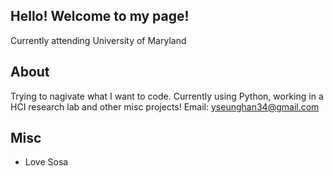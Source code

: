Hello! Welcome to my page!
---
Currently attending University of Maryland

## About
Trying to nagivate what I want to code. 
Currently using Python, working in a HCI research lab and other misc projects!
Email: yseunghan34@gmail.com

## Misc
- Love Sosa
